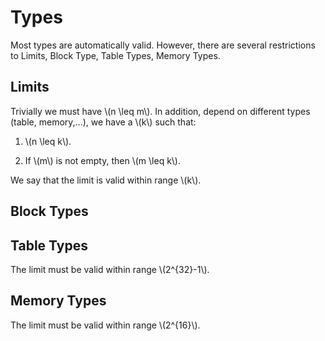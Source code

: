 # Types

Most types are automatically valid. However, there are several restrictions to Limits, Block Type, Table Types, Memory Types.

## Limits


Trivially we must have \\(n \leq m\\). In addition, depend on different types (table, memory,...), we have a \\(k\\) such that:

1. \\(n \leq k\\).

1. If \\(m\\) is not empty, then \\(m \leq k\\).

We say that the limit is valid within range \\(k\\). 

## Block Types

## Table Types

The limit must be valid within range \\(2^{32}-1\\).

## Memory Types

The limit must be valid within range \\(2^{16}\\).